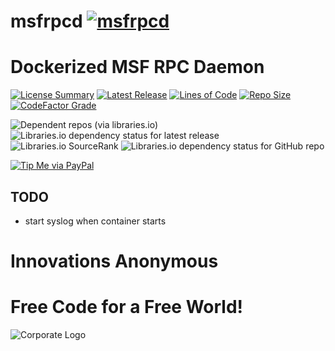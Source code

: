 # msfrpcd [![msfrpcd](https://github.com/InnovAnon-Inc/msfrpcd/actions/workflows/pkgrel.yml/badge.svg)](https://github.com/InnovAnon-Inc/msfrpcd/actions/workflows/pkgrel.yml)
Dockerized MSF RPC Daemon
==========
[![License Summary](https://img.shields.io/github/license/InnovAnon-Inc/msfrpcd?color=%23FF1100&label=Free%20Code%20for%20a%20Free%20World%21&logo=InnovAnon%2C%20Inc.&logoColor=%23FF1133&style=plastic)](https://tldrlegal.com/license/unlicense#summary)
[![Latest Release](https://img.shields.io/github/commits-since/InnovAnon-Inc/msfrpcd/latest?color=%23FF1100&include_prereleases&logo=InnovAnon%2C%20Inc.&logoColor=%23FF1133&style=plastic)](https://github.com/InnovAnon-Inc/msfrpcd/releases/latest)
[![Lines of Code](https://tokei.rs/b1/github/InnovAnon-Inc/msfrpcd?category=code&color=FF1100&logo=InnovAnon-Inc&logoColor=FF1133&style=plastic)](https://github.com/InnovAnon-Inc/msfrpcd)
[![Repo Size](https://img.shields.io/github/repo-size/InnovAnon-Inc/msfrpcd?color=%23FF1100&logo=InnovAnon%2C%20Inc.&logoColor=%23FF1133&style=plastic)](https://github.com/InnovAnon-Inc/msfrpcd)
[![CodeFactor Grade](https://img.shields.io/codefactor/grade/github/InnovAnon-Inc/msfrpcd?color=FF1100&logo=InnovAnon-Inc&logoColor=FF1133&style=plastic)](https://www.codefactor.io/repository/github/InnovAnon-Inc/msfrpcd)

![Dependent repos (via libraries.io)](https://img.shields.io/librariesio/dependent-repos/pypi/msfrpcd?color=FF1100&style=plastic)
![Libraries.io dependency status for latest release](https://img.shields.io/librariesio/release/pypi/msfrpcd?color=FF1100&style=plastic)
![Libraries.io SourceRank](https://img.shields.io/librariesio/sourcerank/pypi/msfrpcd?style=plastic)
![Libraries.io dependency status for GitHub repo](https://img.shields.io/librariesio/github/InnovAnon-Inc/msfrpcd?color=FF1100&logoColor=FF1133&style=plastic)

[![Tip Me via PayPal](https://img.shields.io/badge/paypal-donate-FF1100.svg?logo=paypal&logoColor=FF1133&style=plastic)](https://www.paypal.me/InnovAnon)

## TODO
- start syslog when container starts

# Innovations Anonymous
Free Code for a Free World!
==========
![Corporate Logo](https://innovanon-inc.github.io/assets/images/logo.gif)

